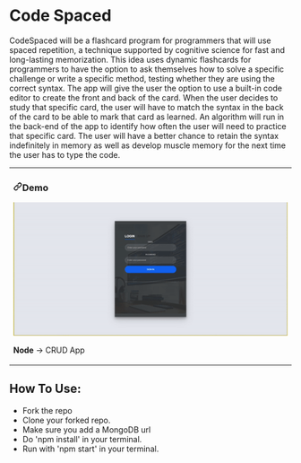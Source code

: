 # Code Spaced
CodeSpaced will be a flashcard program for programmers that will use spaced repetition, a technique supported by cognitive science for fast and long-lasting memorization. This idea uses dynamic flashcards for programmers to have the option to ask themselves how to solve a specific challenge or write a specific method, testing whether they are using the correct syntax. The app will give the user the option to use a built-in code editor to create the front and back of the card. When the user decides to study that specific card, the user will have to match the syntax in the back of the card to be able to mark that card as learned. An algorithm will run in the back-end of the app to identify how often the user will need to practice that specific card.  The user will have a better chance to retain the syntax indefinitely in memory as well as develop muscle memory for the next time the user has to type the code.

<article>
      <div>
  <div>
<table>
  <tbody><tr>
    <td width="100%" valign="top">
      <h3><a id="user-content-portfolio" class="anchor" aria-hidden="true" href="#portfolio"><svg class="octicon octicon-link" viewBox="0 0 16 16" version="1.1" width="16" height="16" aria-hidden="true"><path fill-rule="evenodd" d="M7.775 3.275a.75.75 0 001.06 1.06l1.25-1.25a2 2 0 112.83 2.83l-2.5 2.5a2 2 0 01-2.83 0 .75.75 0 00-1.06 1.06 3.5 3.5 0 004.95 0l2.5-2.5a3.5 3.5 0 00-4.95-4.95l-1.25 1.25zm-4.69 9.64a2 2 0 010-2.83l2.5-2.5a2 2 0 012.83 0 .75.75 0 001.06-1.06 3.5 3.5 0 00-4.95 0l-2.5 2.5a3.5 3.5 0 004.95 4.95l1.25-1.25a.75.75 0 00-1.06-1.06l-1.25 1.25a2 2 0 01-2.83 0z"></path></svg></a>Demo</h3>
            <img src="public/demo.gif" width="100%" alt="Portfolio" style="max-width:100%;">
        <p><strong>Node</strong> -> CRUD App</p>
    </td>
  </tr>
</tbody></table>
</article>

## How To Use:
  - Fork the repo
  - Clone your forked repo.
  - Make sure you add a MongoDB url
  - Do 'npm install' in your terminal.
  - Run with 'npm start' in your terminal.


